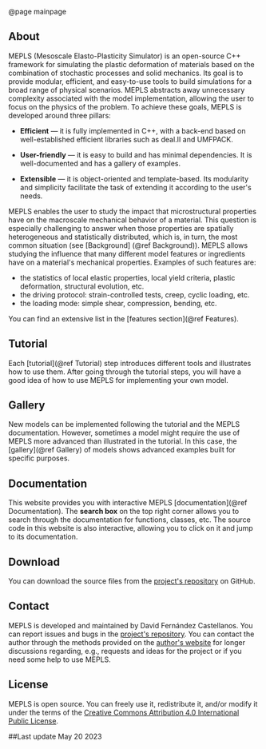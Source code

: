 

@page mainpage


<div id="TextBox">

## About 

MEPLS (Mesoscale Elasto-Plasticity Simulator) is an open-source C++ framework 
for simulating the plastic deformation of materials based on the combination of 
stochastic processes and solid mechanics. Its goal is to provide modular, 
efficient, and easy-to-use tools to build simulations for a broad range of
physical scenarios. MEPLS abstracts away unnecessary complexity associated with the model 
implementation, allowing the user to focus on the physics of the problem. To achieve these goals,
MEPLS is developed around three pillars:

  * **Efficient** — it is fully implemented in C++, with a back-end based on 
    well-established efficient libraries such as deal.II and UMFPACK.

  * **User-friendly** — it is easy to build and has minimal dependencies. It 
    is well-documented and has a gallery of examples.

  * **Extensible** — it is object-oriented and template-based. Its modularity 
    and simplicity facilitate the task of extending it according to the user's 
    needs.

MEPLS enables the user to study the impact that microstructural properties have on the macroscale
mechanical behavior of a material. This question is especially challenging to answer when 
those properties are spatially heterogeneous and statistically distributed, which is, in turn, 
the most common situation (see [Background] (@ref Background)). MEPLS allows studying 
the influence that many different model features or ingredients have on a material's mechanical 
properties. Examples of such features are:

* the statistics of local elastic properties, local yield criteria, plastic deformation, structural 
evolution, etc.
* the driving protocol: strain-controlled tests, creep, cyclic loading, etc.
* the loading mode: simple shear, compression, bending, etc.

You can find an extensive list in the [features section](@ref Features).


## Tutorial 

Each [tutorial](@ref Tutorial) step introduces different tools and illustrates how to use them. 
After going through the tutorial steps, you will have a good idea of how to use MEPLS for implementing your 
own model.

## Gallery

New models can be implemented following the tutorial and the MEPLS documentation. However, 
sometimes a model might require the use of MEPLS more advanced than illustrated in the tutorial. In
this case, the [gallery](@ref Gallery) of models shows advanced examples built for specific 
purposes. 


## Documentation
This website provides you with interactive MEPLS [documentation](@ref Documentation). The 
**search box** on the top right corner allows you to search through the documentation for 
functions, classes, etc. The source code in this website is also interactive, allowing you to
click on it and jump to its documentation.


## Download

You can download the source files from the [project's repository] on GitHub.

## Contact
MEPLS is developed and maintained by David Fernández Castellanos. You can report issues and bugs 
in the [project's repository](https://github.com/dfcastellanos/MEPLS). You can contact the author 
through the methods provided on the [author's website] for longer discussions regarding, e.g., 
requests and ideas for the project or if you need some help to use MEPLS.


## License
MEPLS is open source. You can freely use it, redistribute it, and/or modify it
under the terms of the [Creative Commons Attribution 4.0 International Public 
License](https://creativecommons.org/licenses/by/4.0/).


##Last update
May 20 2023


<br></div> 


[deal.II]: https://www.dealii.org/
[project's website]: https://mepls.dfcastellanos.com/
[author's website]: https://www.dfcastellanos.com/contact
[project's repository]: https://github.com/dfcastellanos/MEPLS

